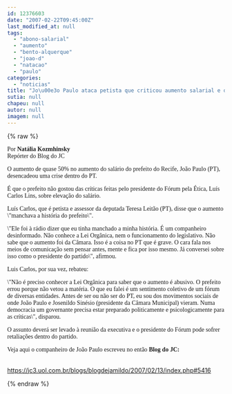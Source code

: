 ```yaml
---
id: 12376603
date: "2007-02-22T09:45:00Z"
last_modified_at: null
tags:
  - "abono-salarial"
  - "aumento"
  - "bento-alquerque"
  - "joao-d"
  - "natacao"
  - "paulo"
categories:
  - "noticias"
title: "Jo\u00e3o Paulo ataca petista que criticou aumento salarial e diz que quer puni\u00e7\u00e3o "
sutia: null
chapeu: null
autor: null
imagem: null
---
```

{% raw %}
<p><FONT face=Verdana></p>
<p><P><FONT face=Verdana>Por <STRONG>Natália Kozmhinsky</STRONG><BR>Repórter do Blog do JC </FONT></P></FONT></p>
<p><P><FONT face=Verdana>O aumento de quase 50% no aumento do salário do prefeito do Recife, João Paulo (PT), desencadeou uma crise dentro do PT. </FONT></P></p>
<p><P><FONT face=Verdana>É que o prefeito não gostou das críticas feitas pelo presidente do Fórum pela Ética, Luís Carlos Lins, sobre elevação do salário. </FONT></P></p>
<p><P><FONT face=Verdana>Luís Carlos, que é petista e assessor da deputada Teresa Leitão (PT), disse que o aumento \"manchava a história do prefeito\". </FONT></P></p>
<p><P><FONT face=Verdana>\"Ele foi à rádio dizer que eu tinha manchado a minha história. É um companheiro desinformado. Não conhece a Lei Orgânica, nem o funcionamento do legislativo. Não sabe que o aumento foi da Câmara. Isso é a coisa no PT que é grave. O cara fala nos meios de comunicação sem pensar antes, mente e fica por isso mesmo. Já conversei sobre isso como o presidente do partido\", afirmou. </FONT></P></p>
<p><P><FONT face=Verdana>Luis Carlos, por sua vez, rebateu: </FONT></P></p>
<p><P><FONT face=Verdana>\"Não é preciso conhecer a Lei Orgânica para saber que o aumento é abusivo. O prefeito errou porque não vetou a matéria. O que eu falei é um sentimento coletivo de um fórum de diversas entidades. Antes de ser ou não ser do PT, eu sou dos movimentos sociais de onde João Paulo e Josenildo Sinésio (presidente da Câmara Municipal) vieram. Numa democracia um governante precisa estar preparado politicamente e psicologicamente para as críticas\", disparou. </FONT></P></p>
<p><P><FONT face=Verdana>O assunto deverá ser levado à reunião da executiva e o presidente do Fórum pode sofrer retaliações dentro do partido.</FONT></P></p>
<p><P><FONT face=Verdana>Veja aqui o companheiro de João Paulo escreveu no então <STRONG>Blog do JC:</STRONG></FONT></P></p>
<p><P><BR><A href=\"https://jc3.uol.com.br/blogs/blogdejamildo/2007/02/13/index.php#5416\">https://jc3.uol.com.br/blogs/blogdejamildo/2007/02/13/index.php#5416</A></P> </p>
{% endraw %}